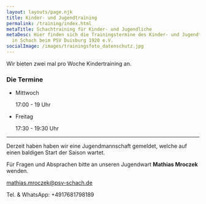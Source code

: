 ```yaml
---
layout: layouts/page.njk
title: Kinder- und Jugendtraining
permalink: /training/index.html
metaTitle: Schachtraining für Kinder- und Jugendliche
metaDesc: Hier finden sich die Trainingstermine des Kinder- und Jugendtrainings
  in Schach beim PSV Duisburg 1920 e.V.
socialImage: /images/trainingsfoto_datenschutz.jpg
---
```

Wir bieten zwei mal pro Woche Kindertraining an.

### Die Termine

* Mittwoch

  17:00 - 19 Uhr
* Freitag

  17:30 - 19:30 Uhr

- - -

Derzeit haben haben wir eine Jugendmannschaft gemeldet, welche auf einen baldigen Start der Saison wartet.



Für Fragen und Absprachen bitte an unseren Jugendwart **Mathias Mroczek** wenden.

mathias.mroczek@psv-schach.de

Tel. & WhatsApp: +4917681798189